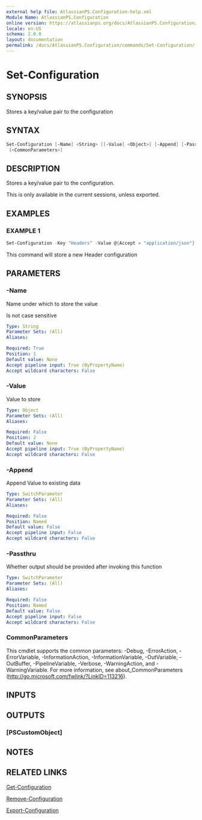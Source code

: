 ```yaml
---
external help file: AtlassianPS.Configuration-help.xml
Module Name: AtlassianPS.Configuration
online version: https://atlassianps.org/docs/AtlassianPS.Configuration/commands/Set-Configuration/
locale: en-US
schema: 2.0.0
layout: documentation
permalink: /docs/AtlassianPS.Configuration/commands/Set-Configuration/
---
```

# Set-Configuration

## SYNOPSIS

Stores a key/value pair to the configuration

## SYNTAX

```powershell
Set-Configuration [-Name] <String> [[-Value] <Object>] [-Append] [-Passthru]
 [<CommonParameters>]
```

## DESCRIPTION

Stores a key/value pair to the configuration.

This is only available in the current sessions, unless exported.

## EXAMPLES

### EXAMPLE 1

```powershell
Set-Configuration -Key "Headers" -Value @{Accept = "application/json"}
```

This command will store a new Header configuration

## PARAMETERS

### -Name

Name under which to store the value

Is not case sensitive

```yaml
Type: String
Parameter Sets: (All)
Aliases:

Required: True
Position: 1
Default value: None
Accept pipeline input: True (ByPropertyName)
Accept wildcard characters: False
```

### -Value

Value to store

```yaml
Type: Object
Parameter Sets: (All)
Aliases:

Required: False
Position: 2
Default value: None
Accept pipeline input: True (ByPropertyName)
Accept wildcard characters: False
```

### -Append

Append Value to existing data

```yaml
Type: SwitchParameter
Parameter Sets: (All)
Aliases:

Required: False
Position: Named
Default value: False
Accept pipeline input: False
Accept wildcard characters: False
```

### -Passthru

Whether output should be provided after invoking this function

```yaml
Type: SwitchParameter
Parameter Sets: (All)
Aliases:

Required: False
Position: Named
Default value: False
Accept pipeline input: False
Accept wildcard characters: False
```

### CommonParameters

This cmdlet supports the common parameters: -Debug, -ErrorAction, -ErrorVariable, -InformationAction, -InformationVariable, -OutVariable, -OutBuffer, -PipelineVariable, -Verbose, -WarningAction, and -WarningVariable.
For more information, see about_CommonParameters (http://go.microsoft.com/fwlink/?LinkID=113216).

## INPUTS

## OUTPUTS

### [PSCustomObject]

## NOTES

## RELATED LINKS

[Get-Configuration](../Get-Configuration/)

[Remove-Configuration](../Remove-Configuration/)

[Export-Configuration](../Export-Configuration/)
